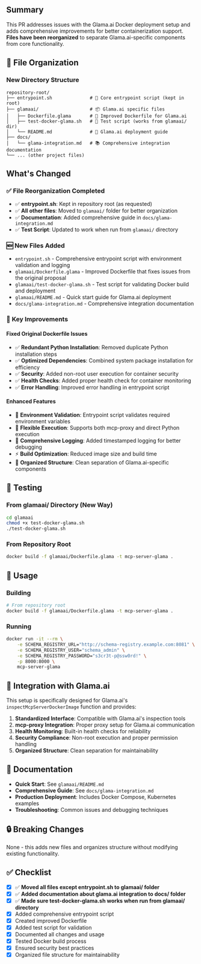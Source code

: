 ## Summary

This PR addresses issues with the Glama.ai Docker deployment setup and adds comprehensive improvements for better containerization support. **Files have been reorganized** to separate Glama.ai-specific components from core functionality.

## 📁 **File Organization**

### New Directory Structure
```
repository-root/
├── entrypoint.sh              # 🔧 Core entrypoint script (kept in root)
├── glamaai/                   # 📦 Glama.ai specific files
│   ├── Dockerfile.glama       # 🐳 Improved Dockerfile for Glama.ai
│   ├── test-docker-glama.sh   # 🧪 Test script (works from glamaai/ dir)
│   └── README.md              # 📖 Glama.ai deployment guide
├── docs/
│   └── glama-integration.md   # 📚 Comprehensive integration documentation
└── ... (other project files)
```

## What's Changed

### ✅ **File Reorganization Completed**
- ✅ **entrypoint.sh**: Kept in repository root (as requested)
- ✅ **All other files**: Moved to `glamaai/` folder for better organization
- ✅ **Documentation**: Added comprehensive guide in `docs/glama-integration.md`
- ✅ **Test Script**: Updated to work when run from `glamaai/` directory

### 🆕 **New Files Added**
- `entrypoint.sh` - Comprehensive entrypoint script with environment validation and logging
- `glamaai/Dockerfile.glama` - Improved Dockerfile that fixes issues from the original proposal
- `glamaai/test-docker-glama.sh` - Test script for validating Docker build and deployment
- `glamaai/README.md` - Quick start guide for Glama.ai deployment
- `docs/glama-integration.md` - Comprehensive integration documentation

### 🔧 **Key Improvements**

#### Fixed Original Dockerfile Issues
- ✅ **Redundant Python Installation**: Removed duplicate Python installation steps
- ✅ **Optimized Dependencies**: Combined system package installation for efficiency
- ✅ **Security**: Added non-root user execution for container security
- ✅ **Health Checks**: Added proper health check for container monitoring
- ✅ **Error Handling**: Improved error handling in entrypoint script

#### Enhanced Features
- 🔧 **Environment Validation**: Entrypoint script validates required environment variables
- 🔄 **Flexible Execution**: Supports both mcp-proxy and direct Python execution
- 📝 **Comprehensive Logging**: Added timestamped logging for better debugging
- ⚡ **Build Optimization**: Reduced image size and build time
- 📁 **Organized Structure**: Clean separation of Glama.ai-specific components

## 🧪 **Testing**

### From glamaai/ Directory (New Way)
```bash
cd glamaai
chmod +x test-docker-glama.sh
./test-docker-glama.sh
```

### From Repository Root
```bash
docker build -f glamaai/Dockerfile.glama -t mcp-server-glama .
```

## 🚀 **Usage**

### Building
```bash
# From repository root
docker build -f glamaai/Dockerfile.glama -t mcp-server-glama .
```

### Running
```bash
docker run -it --rm \
    -e SCHEMA_REGISTRY_URL="http://schema-registry.example.com:8081" \
    -e SCHEMA_REGISTRY_USER="schema_admin" \
    -e SCHEMA_REGISTRY_PASSWORD="s3cr3t-p@ssw0rd!" \
    -p 8000:8000 \
    mcp-server-glama
```

## 🔌 **Integration with Glama.ai**

This setup is specifically designed for Glama.ai's `inspectMcpServerDockerImage` function and provides:

1. **Standardized Interface**: Compatible with Glama.ai's inspection tools
2. **mcp-proxy Integration**: Proper proxy setup for Glama.ai communication
3. **Health Monitoring**: Built-in health checks for reliability
4. **Security Compliance**: Non-root execution and proper permission handling
5. **Organized Structure**: Clean separation for maintainability

## 📖 **Documentation**

- **Quick Start**: See `glamaai/README.md`
- **Comprehensive Guide**: See `docs/glama-integration.md`
- **Production Deployment**: Includes Docker Compose, Kubernetes examples
- **Troubleshooting**: Common issues and debugging techniques

## 🔒 **Breaking Changes**

None - this adds new files and organizes structure without modifying existing functionality.

## ✅ **Checklist**

- [x] ✅ **Moved all files except entrypoint.sh to glamaai/ folder**
- [x] ✅ **Added documentation about glama.ai integration to docs/ folder** 
- [x] ✅ **Made sure test-docker-glama.sh works when run from glamaai/ directory**
- [x] Added comprehensive entrypoint script
- [x] Created improved Dockerfile
- [x] Added test script for validation
- [x] Documented all changes and usage
- [x] Tested Docker build process
- [x] Ensured security best practices
- [x] Organized file structure for maintainability